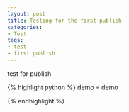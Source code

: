 ```yaml
---
layout: post
title: Testing for the first publish
categories:
- Test
tags:
- test
- first publish
---
```


test for publish

{% highlight python %}
demo = demo

{% endhighlight %}

